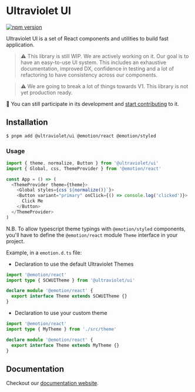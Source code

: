 # Ultraviolet UI

[![npm version](https://badge.fury.io/js/%40scaleway%2Fui.svg)](https://badge.fury.io/js/%40scaleway%2Fui)

Ultraviolet UI is a set of React components and utilities to build fast application.

> :warning: This library is still WIP. We are actively working on it. Our goal is to have an easy-to-use UI system. This includes an exhaustive documentation, improved DX, confidence in testing and a lot of refactoring to have consistency across our components.

> :warning: We are going to break a lot of things towards V1. This library is not yet production ready.

📝 You can still participate in its development and [start contributing](/CONTRIBUTING.md) to it.

## Installation

```sh
$ pnpm add @ultraviolet/ui @emotion/react @emotion/styled
```

### Usage

```js
import { theme, normalize, Button } from '@ultraviolet/ui'
import { Global, css, ThemeProvider } from '@emotion/react'

const App = () => (
  <ThemeProvider theme={theme}>
    <Global styles={css`${normalize()}`}>
    <Button variant="primary" onClick={() => console.log('clicked')}>
      Click Me
    </Button>
  </ThemeProvider>
)
```

N.B. To allow typescript theme typings with `@emotion/styled` components,
you'll have to define the `@emotion/react` module `Theme` interface in your project.

Example, in a `emotion.d.ts` file:

- Declaration to use the default Ultraviolet Themes

```ts
import '@emotion/react'
import type { SCWUITheme } from '@ultraviolet/ui'

declare module '@emotion/react' {
  export interface Theme extends SCWUITheme {}
}
```

- Declaration to use your custom theme

```ts
import '@emotion/react'
import type { MyTheme } from './src/theme'

declare module '@emotion/react' {
  export interface Theme extends MyTheme {}
}
```

## Documentation

Checkout our [documentation website](https://storybook.ultraviolet.scaleway.com/).
